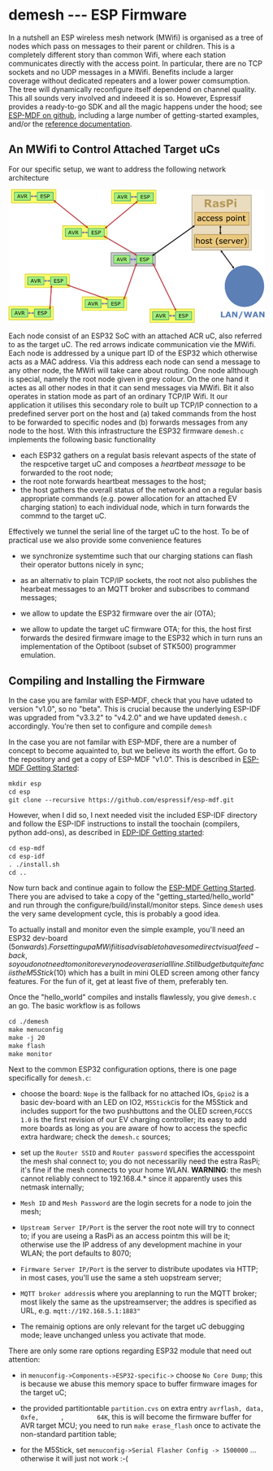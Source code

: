 # demesh --- ESP Firmware

In a nutshell an ESP wireless mesh network (MWifi) is organised as a tree of nodes which pass on messages to their parent or children. This is a completely different story than common Wifi, where each station communicates directly with the access point. In particular, there are no TCP sockets and no UDP messages in a MWifi. Benefits include a larger coverage without dedicated repeaters and a lower power comsumption. The tree will dynamically reconfigure itself dependend on channel quality. This all sounds very involved and indeeed it is so. However, Espressif provides a ready-to-go SDK and all the magic happens under the hood; see [ESP-MDF on github](https://github.com/espressif/esp-mdf), including a large number of getting-started examples, and/or the [reference documentation](https://docs.espressif.com/projects/esp-mdf/en/latest/?badge=latest).



## An MWifi to Control Attached Target uCs



For our specific setup, we want to address the following network architecture 



<img src="../images/meshtop.png" alt="Mesh Topology" style="zoom:75%;" />

Each node consist of an ESP32 SoC with an attached ACR uC, also referred to as the target uC. The red arrows indicate communication vie the MWifi. Each node is addressed by a unique part ID of the ESP32 which otherwise acts as a MAC address. Via this address each node can send a message to any other node, the MWifi will take care about routing. One node allthough is special, namely the root node given in grey colour. On the one hand it actes as all other nodes in that it can send messages via MWifi. Bit it also operates in station mode as part of an ordinary TCP/IP Wifi. It our application it utilises this secondary role to built up TCP/IP connection to a predefined server port on the host and (a) taked commands from the host to be forwarded to specific nodes and (b) forwards messages from any node to the host. With this infrastructure the ESP32 firmware `demesh.c` implements the following basic functionality

- each ESP32 gathers on a regulat basis relevant aspects of the state of the respcetive target uC and composes a _heartbeat_ _message_ to be forwarded to the root node;
- the root note forwards heartbeat messages to the host;
- the host gathers the overall status of the network and on a regular basis appropriate commands (e.g. power allocation for an attached EV charging station) to each individual node, which in turn forwards the commnd to the target uC.

Effectively we tunnel the serial line of the target uC to the host. To be of practical use we also provide some convenience features

- we synchronize systemtime such that our charging stations can flash their operator buttons nicely in sync;
- as an alternativ to plain TCP/IP sockets, the root not also publishes the hearbeat messages to an MQTT broker and  subscribes to command messages;
- we allow to update the ESP32 firmware over the air (OTA);

- we allow to update the target uC firmware OTA; for this, the host first forwards the desired firmware image to the ESP32 which in turn runs an implementation of the Optiboot (subset of STK500) programmer emulation.

  

## Compiling and Installing the Firmware

In the case you are familar with ESP-MDF, check that you have udated to version "v1.0", so no "beta". This is crucial because the underlying  ESP-IDF was upgraded from "v3.3.2" to "v4.2.0" and we have updated `demesh.c` accordingly. You're then set to configure and compile `demesh`

In the case you are not familar with ESP-MDF, there are a number of concept to become aquainted to, but we believe its worth the effort. Go to the repository and get a copy of ESP-MDF "v1.0". This is described in [ESP-MDF Getting Started](https://docs.espressif.com/projects/esp-mdf/en/latest/get-started/index.html#get-esp-mdf): 

```
mkdir esp
cd esp
git clone --recursive https://github.com/espressif/esp-mdf.git
```

However, when I did so, I next needed visit the included ESP-IDF directory and follow the ESP-IDF instructions to install the toochain (compilers, python add-ons), as described in [EDP-IDF Getting started](https://docs.espressif.com/projects/esp-idf/en/latest/esp32/get-started/index.html#get-started-set-up-tools):

```
cd esp-mdf
cd esp-idf
. ./install.sh
cd ..
```

Now turn back and continue again to follow the  [ESP-MDF Getting Started](https://docs.espressif.com/projects/esp-mdf/en/latest/get-started/index.html#get-esp-mdf). There you are advised to take a copy of the "getting_started/hello_world" and run through the configure/build/install/monitor steps. Since `demesh` uses the very same development cycle, this is probably a good idea.

To actually install and monitor even the simple example, you'll need an ESP32 dev-board ($5 onwards). For setting up a MWifi it is advisable to have some direct visual feed-back, so you do not need to monitor every node over a seriall line. Still budget but quite fanci is the M5Stick (10$) which has a built in mini OLED screen among other fancy features. For the fun of it, get at least five of them, preferably ten.

Once the "hello_world" compiles and installs flawlessly, you give `demesh.c` an go. The basic workflow is as follows

```
cd ./demesh
make menuconfig
make -j 20
make flash
make monitor
```

Next to the common ESP32 configuration options, there is one page specifically for `demesh.c`:

- choose the board: `Nope` is the fallback for no attached IOs, `Gpio2` is a basic dev-board with an LED on IO2, `M5StickC`is for the M5Stick and includes support for the two pushbuttons and the OLED screen,`FGCCS 1.0` is the first revision of our EV charging controller; its easy to add more boards as long as you are aware of how to access the specfic extra hardware; check the `demesh.c` sources;
- set up the `Router SSID` and `Router password` specifies the accesspoint the mesh shal connect to; you do not necessariliy need the estra RasPi; it's fine if the mesh connects to your home WLAN. **WARNING**: the mesh cannot reliably connect to 192.168.4.* since it apparently uses this netmask internally;
- `Mesh ID` and `Mesh Password` are the login secrets for a node to join the mesh; 

- `Upstream Server IP/Port` is the server the root note will try to connect to; if you are useing a RasPi as an access pointm this will be it; otherwise use the IP address of any development machine in your WLAN; the port defaults to 8070;  
- `Firmware Server IP/Port` is the server to distribute upodates via HTTP; in most cases, you'll use the same a steh uopstream server;
- `MQTT broker address`is where you areplanning to run the MQTT broker; most likely the same as the upstreamserver; the addres is specified as URL, e.g. `mqtt://192.168.5.1:1883"`
-  The remainig options are only relevant for the target uC debugging mode; leave unchanged unless you activate that mode.

There are only some rare options regarding ESP32 module that need out attention:

- in `menuconfig->Components->ESP32-specific->` choose  `No Core Dump`;  this is because we abuse this memory space to buffer firmware images for the target uC;

- the provided partitiontable `partition.cvs` on extra entry `avrflash, data, 0xfe,      ,         64K`, this is will become the firmware buffer for AVR target MCU; you need to run `make erase_flash` once to activate the non-standard partition table; 
- for the M5Stick, set `menuconfig->Serial Flasher Config -> 1500000` ... otherwise
  it will just not work  :-(